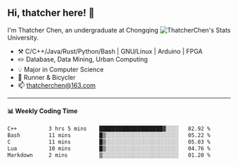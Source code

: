 ## Hi, thatcher here! :wave:

<img align="right" src="https://github-readme-stats.vercel.app/api?username=thatcherchen&title_color=333&text_color=777" alt="ThatcherChen's Stats" >

I'm Thatcher Chen, an undergraduate at Chongqing University.

- :hammer_and_pick:  C/C++/Java/Rust/Python/Bash | GNU/Linux | Arduino | FPGA
- :pencil2:  Database, Data Mining, Urban Computing
- :bulb:   Major in Computer Science
- :seedling:  Runner & Bicycler
- :mailbox: thatcherchen@163.com

---

#### :bar_chart: Weekly Coding Time

<!--START_SECTION:waka-->

```txt
C++          3 hrs 5 mins    ████████████████████▓░░░░   82.92 %
Bash         11 mins         █▒░░░░░░░░░░░░░░░░░░░░░░░   05.22 %
C            11 mins         █▒░░░░░░░░░░░░░░░░░░░░░░░   05.03 %
Lua          10 mins         █▒░░░░░░░░░░░░░░░░░░░░░░░   04.76 %
Markdown     2 mins          ▒░░░░░░░░░░░░░░░░░░░░░░░░   01.20 %
```

<!--END_SECTION:waka-->
